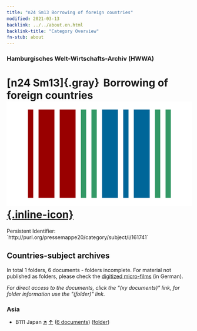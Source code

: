 ```yaml
---
title: "n24 Sm13 Borrowing of foreign countries"
modified: 2021-03-13
backlink: ../../about.en.html
backlink-title: "Category Overview"
fn-stub: about
---
```


### Hamburgisches Welt-Wirtschafts-Archiv (HWWA)

# [n24 Sm13]{.gray}&#8201; Borrowing of foreign countries &#160; [![Wikidata](/images/Wikidata-logo.svg "Wikidata"){.inline-icon}](http://www.wikidata.org/entity/Q104711025)

<div class="hint">Persistent Identifier: `http://purl.org/pressemappe20/category/subject/i/161741`</div>







## Countries-subject archives





In total 1 folders, 6 documents - folders incomplete.
For material not published as folders, please check the [digitized micro-films](/film/h1_sh.de.html) (in German).

_For direct access to the documents, click the "(xy documents)" link, for folder information use the "(folder)" link._



### Asia

- B111 Japan [**&nearr;**](../../../geo/i/141272/about.en.html "Japan (all folders)") [**&uarr;**](../../../geo/about.en.html#B111 "Country category system") (<a href="https://pm20.zbw.eu/iiifview/folder/sh/141272,161741" title="about: Japan : Borrowing of foreign countries" target="_blank">6 documents</a>) ([folder](../../../../folder/sh/1412xx/141272/1617xx/161741/about.en.html))








